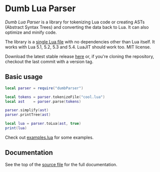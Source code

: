 # Dumb Lua Parser

*Dumb Lua Parser* is a library for tokenizing Lua code or creating ASTs (Abstract Syntax Trees) and converting the data back to Lua.
It can also optimize and minify code.

The library is a [single Lua file](dumbParser.lua) with no dependencies other than Lua itself.
It works with Lua 5.1, 5.2, 5.3 and 5.4. LuaJIT should work too.
MIT license.

Download the latest stable release [here](https://github.com/ReFreezed/DumbLuaParser/releases/latest)
or, if you're cloning the repository, checkout the last commit with a version tag.


## Basic usage

```lua
local parser = require("dumbParser")

local tokens = parser.tokenizeFile("cool.lua")
local ast    = parser.parse(tokens)

parser.simplify(ast)
parser.printTree(ast)

local lua = parser.toLua(ast, true)
print(lua)
```

Check out [examples.lua](examples.lua) for some examples.


## Documentation

See the top of the [source file](dumbParser.lua) for the full documentation.

